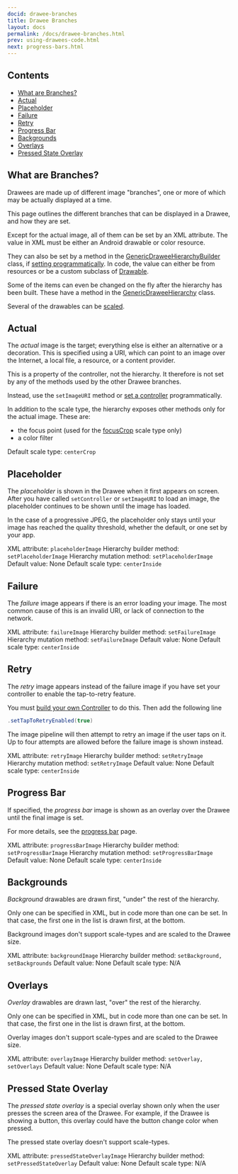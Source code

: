 ```yaml
---
docid: drawee-branches
title: Drawee Branches
layout: docs
permalink: /docs/drawee-branches.html
prev: using-drawees-code.html
next: progress-bars.html
---
```


## Contents

* [What are Branches?](#what-are-branches)
* [Actual](#Actual)
* [Placeholder](#Placeholder)
* [Failure](#Failure)
* [Retry](#Retry)
* [Progress Bar](#ProgressBar)
* [Backgrounds](#Backgrounds)
* [Overlays](#Overlays)
* [Pressed State Overlay](#PressedStateOverlay)

## What are Branches?

Drawees are made up of different image "branches", one or more of which may be actually displayed at a time.

This page outlines the different branches that can be displayed in a Drawee, and how they are set.

Except for the actual image, all of them can be set by an XML attribute. The value in XML must be either an Android drawable or color resource.

 They can also be set by a method in the [GenericDraweeHierarchyBuilder](../javadoc/reference/com/facebook/drawee/generic/GenericDraweeHierarchyBuilder.html) class, if [setting programmatically](using-drawees-code.html). In code, the value can either be from resources or be a custom subclass of [Drawable](http://developer.android.com/reference/android/graphics/drawable/Drawable.html).

Some of the items can even be changed on the fly after the hierarchy has been built. These have a method in the [GenericDraweeHierarchy](../javadoc/reference/com/facebook/drawee/generic/GenericDraweeHierarchy.html) class.

Several of the drawables can be [scaled](scaling.html).

## Actual

The _actual_ image is the target; everything else is either an alternative or a decoration. This is specified using a URI, which can point to an image over the Internet, a local file, a resource, or a content provider.

This is a property of the controller, not the hierarchy. It therefore is not set by any of the methods used by the other Drawee branches.

Instead, use the `setImageURI` method or [set a controller](using-controllerbuilder.html) programmatically.

In addition to the scale type, the hierarchy exposes other methods only for the actual image. These are:

* the focus point (used for the [focusCrop](scaling.html#FocusCrop) scale type only)
* a color filter

Default scale type: `centerCrop`

## Placeholder

The _placeholder_ is shown in the Drawee when it first appears on screen. After you have called `setController` or `setImageURI` to load an image, the placeholder continues to be shown until the image has loaded.

In the case of a progressive JPEG, the placeholder only stays until your image has reached the quality threshold, whether the default, or one set by your app.

XML attribute: `placeholderImage`
Hierarchy builder method: `setPlaceholderImage`
Hierarchy mutation method: `setPlaceholderImage`
Default value: None
Default scale type: `centerInside`

## Failure

The _failure_ image appears if there is an error loading your image. The most common cause of this is an invalid URI, or lack of connection to the network.

XML attribute: `failureImage`
Hierarchy builder method: `setFailureImage`
Hierarchy mutation method: `setFailureImage`
Default value: None
Default scale type: `centerInside`

## Retry

The _retry_ image appears instead of the failure image if you have set your controller to enable the tap-to-retry feature.

You must [build your own Controller](using-controllerbuilder.html) to do this. Then add the following line

```java
.setTapToRetryEnabled(true)
```

The image pipeline will then attempt to retry an image if the user taps on it. Up to four attempts are allowed before the failure image is shown instead.

XML attribute: `retryImage`
Hierarchy builder method: `setRetryImage`
Hierarchy mutation method: `setRetryImage`
Default value: None
Default scale type: `centerInside`

## <a name="ProgressBar"></a>Progress Bar

If specified, the _progress bar_ image is shown as an overlay over the Drawee until the final image is set.

For more details, see the [progress bar](progress-bars.html) page.

XML attribute: `progressBarImage`
Hierarchy builder method: `setProgressBarImage`
Hierarchy mutation method: `setProgressBarImage`
Default value: None
Default scale type: `centerInside`

## Backgrounds

_Background_ drawables are drawn first, "under" the rest of the hierarchy.

Only one can be specified in XML, but in code more than one can be set. In that case, the first one in the list is drawn first, at the bottom.

Background images don't support scale-types and are scaled to the Drawee size.

XML attribute: `backgroundImage`
Hierarchy builder method: `setBackground,` `setBackgrounds`
Default value: None
Default scale type: N/A

## Overlays

_Overlay_ drawables are drawn last, "over" the rest of the hierarchy.

Only one can be specified in XML, but in code more than one can be set. In that case, the first one in the list is drawn first, at the bottom.

Overlay images don't support scale-types and are scaled to the Drawee size.

XML attribute: `overlayImage`
Hierarchy builder method: `setOverlay,` `setOverlays`
Default value: None
Default scale type: N/A

## <a name="PressedStateOverlay"></a>Pressed State Overlay

The _pressed state overlay_ is a special overlay shown only when the user presses the screen area of the Drawee. For example, if the Drawee is showing a button, this overlay could have the button change color when pressed.

The pressed state overlay doesn't support scale-types.

XML attribute: `pressedStateOverlayImage`
Hierarchy builder method: `setPressedStateOverlay`
Default value: None
Default scale type: N/A
